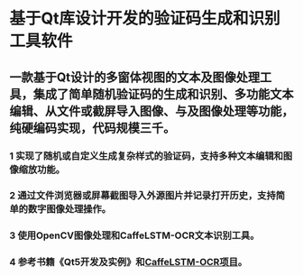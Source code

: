 # 基于Qt库设计开发的验证码生成和识别工具软件
## 一款基于Qt设计的多窗体视图的文本及图像处理工具，集成了简单随机验证码的生成和识别、多功能文本编辑、从文件或截屏导入图像、与及图像处理等功能，纯硬编码实现，代码规模三千。<br>
### 1 实现了随机或自定义生成复杂样式的验证码，支持多种文本编辑和图像缩放功能。<br>
### 2	通过文件浏览器或屏幕截图导入外源图片并记录打开历史，支持简单的数字图像处理操作。<br>
### 3	使用OpenCV图像处理和CaffeLSTM-OCR文本识别工具。<br>
### 4 参考书籍《Qt5开发及实例》和[CaffeLSTM-OCR项目](https://github.com/dlunion/CaffeLSTM-OCR)。<br>




